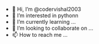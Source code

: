 - 👋 Hi, I’m @codervishal2003
- 👀 I’m interested in pythonn 
- 🌱 I’m currently learning ...
- 💞️ I’m looking to collaborate on ...
- 📫 How to reach me ...

<!---
codervishal2003/codervishal2003 is a ✨ special ✨ repository because its `README.md` (this file) appears on your GitHub profile.
You can click the Preview link to take a look at your changes.
--->
